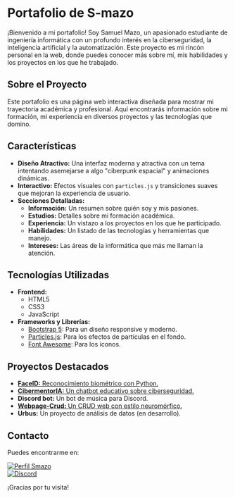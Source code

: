 # Portafolio de S-mazo

¡Bienvenido a mi portafolio! Soy Samuel Mazo, un apasionado estudiante de ingeniería informática con un profundo interés en la ciberseguridad, la inteligencia artificial y la automatización. Este proyecto es mi rincón personal en la web, donde puedes conocer más sobre mí, mis habilidades y los proyectos en los que he trabajado.

## Sobre el Proyecto

Este portafolio es una página web interactiva diseñada para mostrar mi trayectoria académica y profesional. Aquí encontrarás información sobre mi formación, mi experiencia en diversos proyectos y las tecnologías que domino.

## Características

- **Diseño Atractivo:** Una interfaz moderna y atractiva con un tema intentando asemejarse a algo "ciberpunk espacial" y animaciones dinámicas.
- **Interactivo:** Efectos visuales con `particles.js` y transiciones suaves que mejoran la experiencia de usuario.
- **Secciones Detalladas:**
    - **Información:** Un resumen sobre quién soy y mis pasiones.
    - **Estudios:** Detalles sobre mi formación académica.
    - **Experiencia:** Un vistazo a los proyectos en los que he participado.
    - **Habilidades:** Un listado de las tecnologías y herramientas que manejo.
    - **Intereses:** Las áreas de la informática que más me llaman la atención.

## Tecnologías Utilizadas

- **Frontend:**
    - HTML5
    - CSS3
    - JavaScript
- **Frameworks y Librerías:**
    - [Bootstrap 5](https://getbootstrap.com/): Para un diseño responsive y moderno.
    - [Particles.js](https://vincentgarreau.com/particles.js/): Para los efectos de partículas en el fondo.
    - [Font Awesome](https://fontawesome.com/): Para los iconos.

## Proyectos Destacados

- [**FaceID:** Reconocimiento biométrico con Python.](https://github.com/S-mazo/FaceID)
- [**CibermentorIA:** Un chatbot educativo sobre ciberseguridad.](https://github.com/S-mazo/CibermentorIA/tree/n8n)
- **Discord bot:** Un bot de música para Discord.
- [**Webpage-Crud:** Un CRUD web con estilo neuromórfico.](https://github.com/S-mazo/WEBPAGE-CRUD)
- **Urbus:** Un proyecto de análisis de datos (en desarrollo).

## Contacto

Puedes encontrarme en:

[![Perfil Smazo](https://img.shields.io/badge/Github-S--mazo-black)](https://github.com/S-mazo)
<br>
[![Discord](https://img.shields.io/badge/Discord-who3913-blue)](https://discord.com/users/776998213310742548)

¡Gracias por tu visita!
